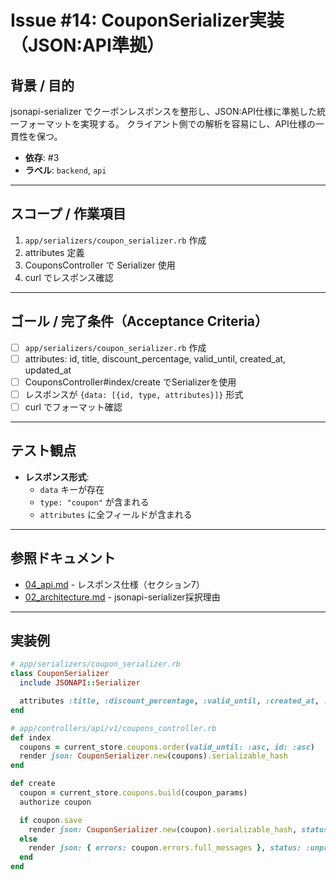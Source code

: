 # Issue #14: CouponSerializer実装（JSON:API準拠）

## 背景 / 目的
jsonapi-serializer でクーポンレスポンスを整形し、JSON:API仕様に準拠した統一フォーマットを実現する。
クライアント側での解析を容易にし、API仕様の一貫性を保つ。

- **依存**: #3
- **ラベル**: `backend`, `api`

---

## スコープ / 作業項目

1. `app/serializers/coupon_serializer.rb` 作成
2. attributes 定義
3. CouponsController で Serializer 使用
4. curl でレスポンス確認

---

## ゴール / 完了条件（Acceptance Criteria）

- [ ] `app/serializers/coupon_serializer.rb` 作成
- [ ] attributes: id, title, discount_percentage, valid_until, created_at, updated_at
- [ ] CouponsController#index/create でSerializerを使用
- [ ] レスポンスが `{data: [{id, type, attributes}]}` 形式
- [ ] curl でフォーマット確認

---

## テスト観点

- **レスポンス形式**:
  - `data` キーが存在
  - `type: "coupon"` が含まれる
  - `attributes` に全フィールドが含まれる

---

## 参照ドキュメント

- [04_api.md](../04_api.md) - レスポンス仕様（セクション7）
- [02_architecture.md](../02_architecture.md) - jsonapi-serializer採択理由

---

## 実装例

```ruby
# app/serializers/coupon_serializer.rb
class CouponSerializer
  include JSONAPI::Serializer

  attributes :title, :discount_percentage, :valid_until, :created_at, :updated_at
end

# app/controllers/api/v1/coupons_controller.rb
def index
  coupons = current_store.coupons.order(valid_until: :asc, id: :asc)
  render json: CouponSerializer.new(coupons).serializable_hash
end

def create
  coupon = current_store.coupons.build(coupon_params)
  authorize coupon

  if coupon.save
    render json: CouponSerializer.new(coupon).serializable_hash, status: :created
  else
    render json: { errors: coupon.errors.full_messages }, status: :unprocessable_entity
  end
end
```
